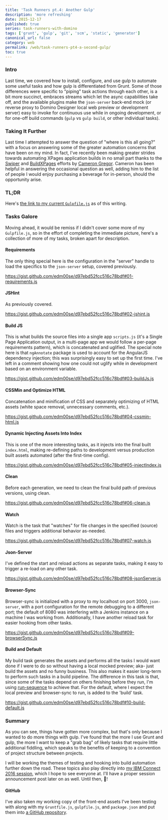 ```yaml
---
title: 'Task Runners pt.4: Another Gulp'
description: 'more refreshing'
date: 2015-12-17
published: true
series: task-runners-with-domino
tags: ['grunt', 'gulp', 'git', 'scm', 'static', 'generator']
canonical_url: false
category: web
permalink: /web/task-runners-pt4-a-second-gulp/
toc: true
---
```


<!-- {% include series.html %} -->

### Intro

Last time, we covered how to install, configure, and use gulp to automate some useful tasks and how gulp is differentiated from Grunt. Some of those differences were specific to "piping" task actions through each other, is a bit more succinct, embraces streams which let the async capabilities take off, and the available plugins make the `json-server` back-end mock (or reverse proxy to Domino Designer local web preview or development server) easy to invoke for continuous use while in ongoing development, or for one-off build commands (`gulp` vs `gulp build`, or other individual tasks).

### Taking It Further

Last time I attempted to answer the question of "where is this all going?" with a focus on answering some of the greater automation concerns that have been on my mind. In fact, I've recently been making greater strides towards automating XPages application builds in no small part thanks to the [Swiper](https://github.com/camac/Swiper) and [BuildXPages](https://github.com/camac/BuildXPages) efforts by [Cameron Gregor](https://www.gregorbyte.com/). Cameron has been helpful in answering the occasional question as well, adding him to the list of people I would enjoy purchasing a beverage for in-person, should the opportunity arise.

### TL;DR

Here's [the link to my current `Gulpfile.js`](https://gist.github.com/edm00se/d97ebd52fcc516c78bdf#file-gulpfile-js) as of this writing.

### Tasks Galore

Moving ahead, it would be remiss if I didn't cover some more of my `Gulpfile.js`, so in the effort of completing the immediate picture, here's a collection of more of my tasks, broken apart for description.

#### Requirements

The only thing special here is the configuration in the "server" handle to load the specifics to the `json-server` setup, covered previously.

https://gist.github.com/edm00se/d97ebd52fcc516c78bdf#01-requirements.js

#### JSHint

As previously covered.

https://gist.github.com/edm00se/d97ebd52fcc516c78bdf#02-jshint.js

#### Build JS

This is what builds the source files into a single app `scripts.js` (it's a Single Page Application output, in a multi-page app we would follow a per-page requirements pattern), which is concatenated and uglified. The special note here is that `ngAnnotate` package is used to account for the AngularJS dependency injection; this was surprisingly easy to set up the first time. I've left in a comment showing how one could not uglify while in development based on an environment variable.

https://gist.github.com/edm00se/d97ebd52fcc516c78bdf#03-buildJs.js

#### CSSMin and Optimize HTML

Concatenation and minification of CSS and separately optimizing of HTML assets (white space removal, unnecessary comments, etc.).

https://gist.github.com/edm00se/d97ebd52fcc516c78bdf#04-cssmin-html.js

#### Dynamic Injecting Assets Into Index

This is one of the more interesting tasks, as it injects into the final built `index.html`, making re-defining paths to development versus production built assets automated (after the first-time config).

https://gist.github.com/edm00se/d97ebd52fcc516c78bdf#05-injectIndex.js

#### Clean

Before each generation, we need to clean the final build path of previous versions, using clean.

https://gist.github.com/edm00se/d97ebd52fcc516c78bdf#06-clean.js

#### Watch

Watch is the task that "watches" for file changes in the specified (source) files and triggers additional behavior as-needed.

https://gist.github.com/edm00se/d97ebd52fcc516c78bdf#07-watch.js

#### Json-Server

I've defined the start and reload actions as separate tasks, making it easy to trigger a re-load on any other task.

https://gist.github.com/edm00se/d97ebd52fcc516c78bdf#08-jsonServer.js

#### Browser-Sync

Browser-sync is initialized with a proxy to my localhost on port 3000, `json-server`, with a port configuration for the remote debugging to a different port; the default of 8080 was interfering with a Jenkins instance on a machine I was working from. Additionally, I have another reload task for easier hooking from other tasks.

https://gist.github.com/edm00se/d97ebd52fcc516c78bdf#09-browserSync.js

#### Build and Default

My build task generates the assets and performs all the tasks I would want done if I were to do so without having a local mocked preview; aka- just build the assets and no funny business. This also makes it easier long-term to perform such tasks in a build pipeline. The difference in this task is that, since some of the tasks depend on others finishing before they run, I'm using [run-sequence](https://github.com/OverZealous/run-sequence) to achieve that. For the default, where I expect the local preview and browser-sync to run, is added to the 'build' task.

https://gist.github.com/edm00se/d97ebd52fcc516c78bdf#10-build-default.js

### Summary

As you can see, things have gotten more complex, but that's only because I wanted to do more things with gulp. I've found that the more I use Grunt and gulp, the more I want to keep a "grab bag" of likely tasks that require little additional fiddling, which speaks to the benefits of keeping to a convention of project structure between projects.

I will be working the themes of testing and hooking into build automation further down the road. These topics also play directly into [my IBM Connect 2016 session](https://www-950.ibm.com/events/global/connect/sessions/preview.html?sessionid=AD-1380), which I hope to see everyone at. I'll have a proper session announcement post later on as well. Until then, 🍻!

#### GitHub

I've also taken my working copy of the front-end assets I've been testing with along with my `Gruntfile.js`, `gulpfile.js`, and `package.json` and put them into [a GitHub repository](https://github.com/edm00se/Task-Runners-With-Domino).
